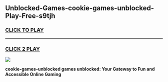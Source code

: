 
## Unblocked-Games-cookie-games-unblocked-Play-Free-s9tjh
<h3>
<a href="https://premium76.site?title=cookie-games-unblocked&ref=19M">CLICK TO PLAY</a></h3>
<hr>

<h3>
<a href="https://premium76.site?title=cookie-games-unblocked&ref=19M">CLICK 2 PLAY</a>
  
</h3>

<a href="https://premium76.site?title=cookie-games-unblocked&ref=19M"><img src="https://clearcache.store/games.png"></a>


**cookie-games-unblocked games unblocked: Your Gateway to Fun and Accessible Online Gaming**
